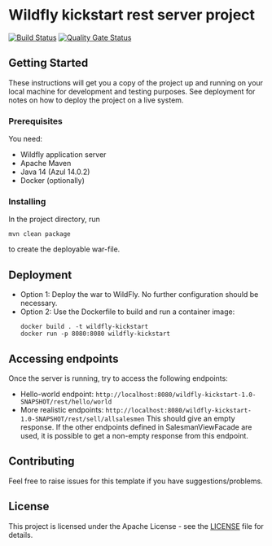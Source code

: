 # Wildfly kickstart rest server project

[![Build Status](https://travis-ci.com/Kuul-Development/wildfly-kickstart-rest-server-project.svg?branch=master)](https://travis-ci.com/Kuul-Development/wildfly-kickstart-rest-server-project)
[![Quality Gate Status](https://sonarcloud.io/api/project_badges/measure?project=Kuul-Development_wildfly-kickstart-rest-server-project&metric=alert_status)](https://sonarcloud.io/dashboard?id=Kuul-Development_wildfly-kickstart-rest-server-project)

## Getting Started

These instructions will get you a copy of the project up and running on your local machine for development and testing purposes. 
See deployment for notes on how to deploy the project on a live system. 

### Prerequisites

You need:
* Wildfly application server
* Apache Maven
* Java 14 (Azul 14.0.2)
* Docker (optionally)


### Installing

In the project directory, run

```
mvn clean package
```
to create the deployable war-file.


## Deployment

* Option 1: Deploy the war to WildFly. No further configuration should be necessary.
* Option 2: Use the Dockerfile to build and run a container image: 
    ```
    docker build . -t wildfly-kickstart
    docker run -p 8080:8080 wildfly-kickstart
    ```

## Accessing endpoints
Once the server is running, try to access the following endpoints:
* Hello-world endpoint: `http://localhost:8080/wildfly-kickstart-1.0-SNAPSHOT/rest/hello/world`
* More realistic endpoints: `http://localhost:8080/wildfly-kickstart-1.0-SNAPSHOT/rest/sell/allsalesmen`
  This should give an empty response. If the other endpoints defined in SalesmanViewFacade are used, it is possible to get
  a non-empty response from this endpoint.

## Contributing
Feel free to raise issues for this template if you have suggestions/problems.

## License

This project is licensed under the Apache License - see the [LICENSE](LICENSE) file for details.
